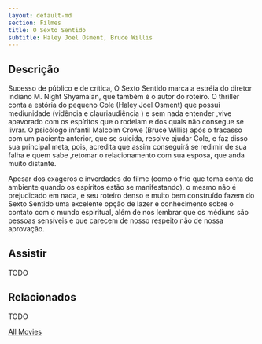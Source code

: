 ```yaml
---
layout: default-md
section: Filmes
title: O Sexto Sentido
subtitle: Haley Joel Osment, Bruce Willis
---
```


## Descrição
Sucesso de público e de crítica, O Sexto Sentido marca a estréia do diretor indiano M. Night Shyamalan, que também é o autor do roteiro. O thriller conta a estória do pequeno Cole (Haley Joel Osment) que possui mediunidade  (vidência e clauriaudiência ) e  sem nada entender ,vive apavorado com os espíritos que o rodeiam e dos quais não consegue se livrar. O psicólogo infantil Malcolm Crowe (Bruce Willis) após o fracasso com um paciente anterior, que se suicida, resolve ajudar Cole, e faz disso sua principal meta, pois, acredita que assim conseguirá se redimir de sua falha e  quem sabe ,retomar o relacionamento com sua esposa, que anda muito distante.

Apesar dos exageros e inverdades do filme (como o frio que toma conta do ambiente quando os espíritos estão se manifestando), o mesmo não é prejudicado em nada, e seu roteiro denso e muito bem construído fazem do Sexto Sentido uma excelente opção de lazer e conhecimento sobre o contato com o mundo espiritual, além de nos lembrar que os médiuns  são pessoas sensíveis e que  carecem de nosso respeito não de nossa aprovação.

## Assistir
TODO

## Relacionados
TODO


<a href="/movies" class="button">All Movies</a>